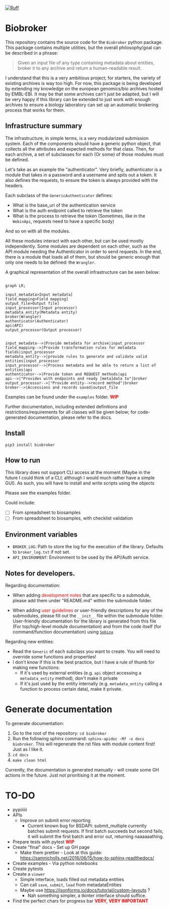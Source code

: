 [![Ruff](https://img.shields.io/endpoint?url=https://raw.githubusercontent.com/astral-sh/ruff/main/assets/badge/v2.json)](https://github.com/astral-sh/ruff)

# Biobroker

This repository contains the source code for the `Biobroker` python package. This package contains
multiple utilities, but the overall philosophy/goal can be described in a phrase:


>Given an input file of any type containing metadata about entities, broker it to any archive
> and return a human-readable result.

I understand that this is a very ambitious project; for starters, the variety of existing archives
is way too high. For now, this package is being developed by extending my knowledge on the european
genomics/bio archives hosted by EMBL-EBI. It may be that some archives can't just be adapted, but I
will be very happy if this library can be extended to just work with enough archives to ensure a biology
laboratory can set up an automatic brokering process that works for them.

## Infrastructure summary

The infrastructure, in simple terms, is a very modularized submission system. Each of the components
should have a generic python object, that collects all the attributes and expected methods for
that class. Then, for each archive, a set of subclasses for each (Or some) of those modules must be
defined.

Let's take as an example the "authenticator". Very briefly, authenticator is a module that takes in
a password and a username and spits out a token. It also defines the requests, to ensure the token is
always provided with the headers.

Each subclass of the `GenericAuthenticator` defines:
- What is the base_uri of the authentication service
- What is the auth endpoint called to retrieve the token
- What is the process to retrieve the token (Sometimes, like in the `WebinApi`, requests need to have a
specific body)

And so on with all the modules.

All these modules interact with each other, but can be used mostly independently. Some modules are dependent
on each other, such as the API module needing the Authenticator in order to send requests. In the end, there
is a module that loads all of them, but should be generic enough that only one needs to be defined: the `Wrangler`.

A graphical representation of the overall infrastructure can be seen below:

```mermaid

graph LR;

input_metadata>Input metadata]
field_mapping>Field mapping]
output_file>Output file]
input_processor(Input processor)
metadata_entity(Metadata entity)
broker(Wrangler)
authenticator(Authenticator)
api(API)
output_processor(Output processor)


input_metadata-->|Provide metadata for archive|input_processor
field_mapping-->|Provide transformation rules for metadata fields|input_processor
metadata_entity-->|provide rules to generate and validate valid entities|input_processor
input_processor-->|Process metadata and be able to return a list of entities|api
authenticator-->|Provide token and REQUEST methods|api
api-->|"Provides with endpoints and ready [meta]data to"|broker
output_processor-->|"Provide entity-->record method"|broker
broker-->|Accessions and records saved|output_file
```

Examples can be found under the `examples` folder. <span style="color:red">**WIP**</span>

Further documentation, including extended definitions and restrictions/requirements for all classes will
be given below; for code-generated documentation, please refer to the docs.

## Install

```shell
pip3 install biobroker
```

## How to run

This library does not support CLI access at the moment (Maybe in the future I could think of a CLI; although I would
much rather have a simple GUI). As such, you will have to install and write scripts using the objects

Please see the examples folder.

Could include:
- [ ] From spreadsheet to biosamples
- [ ] From spreadsheet to biosamples, with checklist validation

## Environment variables

- `BROKER_LOG`: Path to store the log for the execution of the library. Defaults to `broker_log.txt` if not set.
- `API_ENVIRONMENT`: Environment to be used by the API/Auth service.

## Notes for developers.
Regarding documentation:

- When adding <span style="color:red">development notes</span> that are specific to a submodule, please add them under "README.md" within the
  submodule folder.

- When adding <span style="color:red">user guidelines</span> or user-friendly descriptions for any of the submodules, please fill out the
  `__init__` file within the submodule folder. User-friendly documentation for the library is generated from
  this file (For top/high-level module documentation) and from the code itself (for command/function documentation)
  using [`Sphinx`](https://www.sphinx-doc.org/en/master/)

Regarding new entities:
- Read the `Generic` of each subclass you want to create. You will need to override some functions and properties!
- I don't know if this is the best practice, but I have a rule of thumb for making new functions:
    - If it's used by external entities (e.g. `api` object accessing a `metadata_entity` method), don't make it private
    - If it's just used by the entity internally (e.g. `metadata_entity` calling a function to process certain data), make
      it private.


# Generate documentation

To generate documentation:

1. Go to the root of the repository: `cd biobroker`
2. Run the following sphinx command: `sphinx-apidoc -Mf -o docs biobroker`. This will regenerate the rst files with 
   module content first! Just as I like it.
3. `cd docs`
4. `make clean html`

Currently, the documentation is generated manually - will create some GH actions in the future. Just not prioritising
it at the moment.


# TO-DO
- pypiiiiii
- APIs
    - Improve on submit error reporting
        - Current known bug for BSDAPI: submit_multiple currently batches submit requests. If first batch succeeds but second
          fails, it will submit the first batch and error out, returning naaaaaathing.
- Prepare tests with pytest <span style="color:red">**WIP**</span>
- Create "final" docs - Set up GH page
    - Make them prettier - Look at this guide: https://samnicholls.net/2016/06/15/how-to-sphinx-readthedocs/
- Create examples - Via python notebooks
- Create pytests
- Create a `viewer`
    - Simple interface, loads filled out metadata entities
    - Can call `save`, `submit`, `load` from metadataEntities
    - Maybe use https://jsonforms.io/docs/tutorial/custom-layouts ?
      - Nah something simpler, a tkinter interface should suffice.
- Find the perfect chars for progress bar <span style="color:red">**VERY, VERY IMPORTANT**</span>
